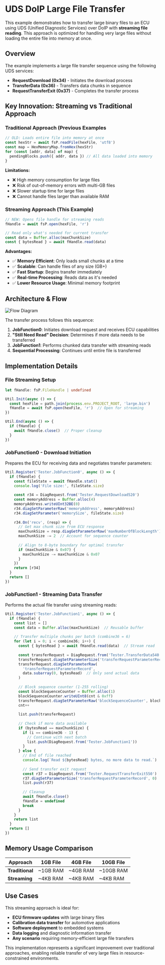 # UDS DoIP Large File Transfer

This example demonstrates how to transfer large binary files to an ECU using UDS (Unified Diagnostic Services) over DoIP with **streaming file reading**. This approach is optimized for handling very large files without loading the entire file into memory at once.

## Overview

The example implements a large file transfer sequence using the following UDS services:

- **RequestDownload (0x34)** - Initiates the download process
- **TransferData (0x36)** - Transfers data chunks in sequence  
- **RequestTransferExit (0x37)** - Completes the transfer process

## Key Innovation: Streaming vs Traditional Approach

### Traditional Approach (Previous Examples

```typescript
// OLD: Loads entire file into memory at once
const hexStr = await fsP.readFile(hexFile, 'utf8')
const map = HexMemoryMap.fromHex(hexStr)
for (const [addr, data] of map) {
  pendingBlocks.push({ addr, data }) // All data loaded into memory
}
```

**Limitations:**

- ❌ High memory consumption for large files
- ❌ Risk of out-of-memory errors with multi-GB files
- ❌ Slower startup time for large files
- ❌ Cannot handle files larger than available RAM

### Streaming Approach (This Example)

```typescript
// NEW: Opens file handle for streaming reads
fHandle = await fsP.open(hexFile, 'r')

// Read only what's needed for current transfer
const data = Buffer.alloc(maxChunkSize)
const { bytesRead } = await fHandle.read(data)
```

**Advantages:**

- ✅ **Memory Efficient**: Only loads small chunks at a time
- ✅ **Scalable**: Can handle files of any size (GB+)
- ✅ **Fast Startup**: Begins transfer immediately
- ✅ **Real-time Processing**: Reads data as it's needed
- ✅ **Lower Resource Usage**: Minimal memory footprint

## Architecture & Flow

![Flow Diagram](flow.png)

The transfer process follows this sequence:

1. **JobFunction0**: Initiates download request and receives ECU capabilities
2. **"Still Need Read" Decision**: Determines if more data needs to be transferred
3. **JobFunction1**: Performs chunked data transfer with streaming reads
4. **Sequential Processing**: Continues until entire file is transferred

## Implementation Details

### File Streaming Setup

```typescript
let fHandle: fsP.FileHandle | undefined

Util.Init(async () => {
  const hexFile = path.join(process.env.PROJECT_ROOT, 'large.bin')
  fHandle = await fsP.open(hexFile, 'r')  // Open for streaming
})

Util.End(async () => {
  if (fHandle) {
    await fHandle.close()  // Proper cleanup
  }
})
```

### JobFunction0 - Download Initiation

Prepares the ECU for receiving data and negotiates transfer parameters:

```typescript
Util.Register('Tester.JobFunction0', async () => {
  if (fHandle) {
    const fileState = await fHandle.stat()
    console.log('File size:', fileState.size)
    
    const r34 = DiagRequest.from('Tester.RequestDownload520')
    const memoryAddress = Buffer.alloc(4)
    memoryAddress.writeUInt32BE(0)
    r34.diagSetParameterRaw('memoryAddress', memoryAddress)
    r34.diagSetParameter('memorySize', fileState.size)
    
    r34.On('recv', (resp) => {
      // Get max chunk size from ECU response
      maxChunkSize = resp.diagGetParameterRaw('maxNumberOfBlockLength').readUint32BE(0)
      maxChunkSize -= 2  // Account for sequence counter
      
      // Align to 8-byte boundary for optimal transfer
      if (maxChunkSize & 0x07) {
        maxChunkSize -= maxChunkSize & 0x07
      }
    })
    return [r34]
  }
  return []
})
```

### JobFunction1 - Streaming Data Transfer

Performs the actual file transfer using streaming reads:

```typescript
Util.Register('Tester.JobFunction1', async () => {
  if (fHandle) {
    const list = []
    const data = Buffer.alloc(maxChunkSize)  // Reusable buffer
    
    // Transfer multiple chunks per batch (combine36 = 6)
    for (let i = 0; i < combine36; i++) {
      const { bytesRead } = await fHandle.read(data)  // Stream read
      
      const transferRequest = DiagRequest.from('Tester.TransferData540')
      transferRequest.diagSetParameterSize('transferRequestParameterRecord', bytesRead * 8)
      transferRequest.diagSetParameterRaw(
        'transferRequestParameterRecord',
        data.subarray(0, bytesRead)  // Only send actual data
      )
      
      // Block sequence counter (1-255 rolling)
      const blockSequenceCounter = Buffer.alloc(1)
      blockSequenceCounter.writeUInt8(cnt & 0xff)
      transferRequest.diagSetParameterRaw('blockSequenceCounter', blockSequenceCounter)
      cnt++
      
      list.push(transferRequest)
      
      // Check if more data available
      if (bytesRead == maxChunkSize) {
        if (i == combine36 - 1) {
          // Continue with next batch
          list.push(DiagRequest.from('Tester.JobFunction1'))
        }
      } else {
        // End of file reached
        console.log(`Read ${bytesRead} bytes, no more data to read.`)
        
        // Send transfer exit request
        const r37 = DiagRequest.from('Tester.RequestTransferExit550')
        r37.diagSetParameterSize('transferRequestParameterRecord', 0)
        list.push(r37)
        
        // Cleanup
        await fHandle.close()
        fHandle = undefined
        break
      }
    }
    return list
  }
  return []
})
```

## Memory Usage Comparison

| Approach | 1GB File | 4GB File | 10GB File |
|----------|----------|----------|-----------|
| **Traditional** | ~1GB RAM | ~4GB RAM | ~10GB RAM |
| **Streaming** | ~4KB RAM | ~4KB RAM | ~4KB RAM |

## Use Cases

This streaming approach is ideal for:

- **ECU firmware updates** with large binary files
- **Calibration data transfer** for automotive applications
- **Software deployment** to embedded systems
- **Data logging** and diagnostic information transfer
- **Any scenario** requiring memory-efficient large file transfers

This implementation represents a significant improvement over traditional approaches, enabling reliable transfer of very large files in resource-constrained environments.
